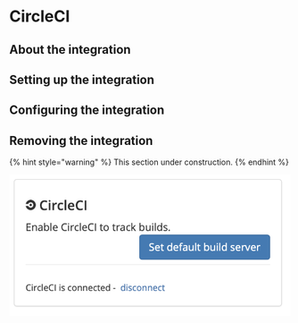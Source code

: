 # CircleCI

## About the integration

## Setting up the integration

## Configuring the integration

## Removing the integration

{% hint style="warning" %}
This section under construction.
{% endhint %}

![](../../.gitbook/assets/circleci-integration-dialog.png)



